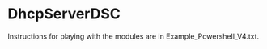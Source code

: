 DhcpServerDSC
=============

Instructions for playing with the modules are in Example_Powershell_V4.txt.
